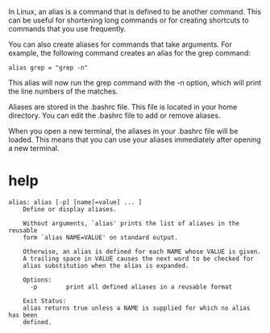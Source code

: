 In Linux, an alias is a command that is defined to be another command. This can be useful for shortening long commands or for creating shortcuts to commands that you use frequently.


You can also create aliases for commands that take arguments. For example, the following command creates an alias for the grep command:

`alias grep = "grep -n"`

This alias will now run the grep command with the -n option, which will print the line numbers of the matches.

Aliases are stored in the .bashrc file. This file is located in your home directory. You can edit the .bashrc file to add or remove aliases.

When you open a new terminal, the aliases in your .bashrc file will be loaded. This means that you can use your aliases immediately after opening a new terminal.

# help 

```
alias: alias [-p] [name[=value] ... ]
    Define or display aliases.
    
    Without arguments, `alias' prints the list of aliases in the reusable
    form `alias NAME=VALUE' on standard output.
    
    Otherwise, an alias is defined for each NAME whose VALUE is given.
    A trailing space in VALUE causes the next word to be checked for
    alias substitution when the alias is expanded.
    
    Options:
      -p        print all defined aliases in a reusable format
    
    Exit Status:
    alias returns true unless a NAME is supplied for which no alias has been
    defined.
```

